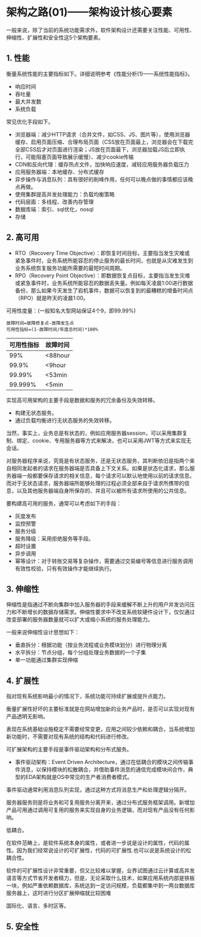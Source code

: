 # 架构之路(01)——架构设计核心要素 #

一般来说，除了当前的系统功能需求外，软件架构设计还需要关注性能、可用性、伸缩性、扩展性和安全性这5个架构要素。

## 1. 性能 ##

衡量系统性能的主要指标如下。详细说明参考《性能分析(1)——系统性能指标》。

* 响应时间
* 吞吐量
* 最大并发数
* 系统负载

常见优化手段如下。

* 浏览器端：减少HTTP请求（合并文件，如CSS、JS、图片等），使用浏览器缓存、启用页面压缩、合理布局页面（CSS放在页面最上，浏览器会在下载完全部CSS后才对页面进行渲染；JS放在页面最下，浏览器加载JS后立即执行，可能阻塞页面导致展示缓慢）、减少cookie传输
* CDN和反向代理：缓存热点文件，加快响应速度，减轻应用服务器负载压力
* 应用服务器端：本地缓存、分布式缓存
* 异步操作与消息队列：具有很好的削峰作用，任何可以晚点做的事情都应该晚点再做。
* 使用集群提高并发处理能力：负载均衡策略
* 代码层面：多线程、改善内存管理
* 数据库端：索引、sql优化，nosql
* 存储

## 2. 高可用 ##

*  RTO（Recovery Time Objective）：即恢复时间目标，主要指当发生灾难或紧急事件时，业务系统所能容忍的停止服务的最长时间，也就是从灾难发生到业务系统恢复服务功能所需要的最短时间周期。
*  RPO（Recovery Point Objective）：即数据恢复点目标，主要指当发生灾难或紧急事件时，业务系统所能容忍的数据丢失量。例如每天凌晨1:00进行数据备份，那么如果今天发生了宕机事件，数据可以恢复到的最糟糕的增备时间点（RPO）就是昨天的凌晨1:00。

可用性度量：(一般知名大型网站保证4个9，即99.99%)

```
故障时间=故障修复点-故障发生点
可用性指标=(1-故障时间/年度总时间)*100%
```

| 可用性指标              | 故障时间                                    |
|-------------------|---------------------------------------------|
| 99%           | <88hour  |
| 99.9% | <9hour  |
| 99.99%              | <53min  |
| 99.999%            | <5min |

实现高可用架构的主要手段是数据和服务的冗余备份及失效转移。

* 构建无状态服务。
* 通过负载均衡进行无状态服务的失效转移。

当然，事实上，业务总是有状态的，例如应用服务器session，可以采用集群复制、绑定、cookie、专用服务器等方式来解决，也可以采用JWT等方式来实现无会话。

对服务器程序来说，究竟是有状态服务，还是无状态服务，其判断依旧是指两个来自相同发起者的请求在服务器端是否具备上下文关系。如果是状态化请求，那么服务器端一般都要保存请求的相关信息，每个请求可以默认地使用以前的请求信息。而对于无状态请求，服务器端所能够处理的过程必须全部来自于请求所携带的信息，以及其他服务器端自身所保存的、并且可以被所有请求所使用的公共信息。

要构建高可用的服务，通常可以考虑如下的手段：

* 灰度发布
* 监控预警
* 服务分级
* 服务降级：采用拒绝服务等手段。
* 超时设置
* 异步调用
* 幂等设计：对于转账交易等复杂操作，需要通过交易编号等信息进行服务调用有效性校验，只有有效操作才能继续执行。

## 3. 伸缩性 ##

伸缩性是指通过不断向集群中加入服务器的手段来缓解不断上升的用户并发访问压力和不断增长的数据存储需求。伸缩性要求中不改变系统软硬件设计下，仅仅通过改变部署的服务器数量就可以扩大或缩小系统的服务处理能力。

一般来说伸缩性设计思想如下：

* 垂直拆分：根据功能（按业务流程或业务模块划分）进行物理分离
* 水平拆分：节点分组，每个分组处理业务数据的一个子集
* 单一功能通过集群实现伸缩

## 4. 扩展性 ##

指对现有系统影响最小的情况下，系统功能可持续扩展或提升点能力。

衡量扩展性好坏的主要标准就是在网站增加新的业务产品时，是否可以实现对现有产品透明无影响。

表现在系统基础设施稳定不需要经常变更，应用之间较少依赖和耦合，当系统增加新功能时，不需要对现有系统的结构和代码进行修改。

可扩展架构的主要手段是事件驱动架构和分布式服务。

* 事件驱动架构：Event Driven Architecture，通过在低耦合的模块之间传输事件消息，以保持模块的松散耦合，并借助事件消息的通信完成模块间合作，典型的EDA架构就是OS中常见的生产者消费者模式。

事件驱动通常利用消息队列实现，通过这种方式将消息生产和处理逻辑分隔开。

服务器服务则是将业务和可复用服务分离开来，通过分布式服务框架调用。新增加产品可用通过调用可复用的服务来实现自身的业务逻辑，而对现有产品没有任何影响。

低耦合。

在软件范畴上，是软件系统本身的属性，或者进一步说是设计的属性，代码的属性。因为我们经常说设计的可扩展性，代码的可扩展性.也可以说是系统设计的松耦合性。

软件的可扩展性设计非常重要，但又比较难以掌握，业界试图通过云计算或高并发语言等方式节省开发者精力，但是，无论采取什么技术，如果应用系统内部是铁板一块，例如严重依赖数据库，系统达到一定访问规模，负载都集中到一两台数据库服务器上，这时进行分区扩展伸缩就比较困难

国际化、语言、多时区等。

## 5. 安全性 ##